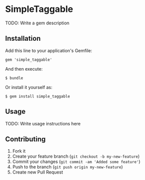 # SimpleTaggable

TODO: Write a gem description

## Installation

Add this line to your application's Gemfile:

    gem 'simple_taggable'

And then execute:

    $ bundle

Or install it yourself as:

    $ gem install simple_taggable

## Usage

TODO: Write usage instructions here

## Contributing

1. Fork it
2. Create your feature branch (`git checkout -b my-new-feature`)
3. Commit your changes (`git commit -am 'Added some feature'`)
4. Push to the branch (`git push origin my-new-feature`)
5. Create new Pull Request
